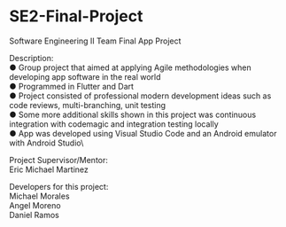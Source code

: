 # SE2-Final-Project
Software Engineering II Team Final App Project

Description:\
● Group project that aimed at applying Agile methodologies when developing app software in the real world\
● Programmed in Flutter and Dart\
● Project consisted of professional modern development ideas such as code reviews, multi-branching, unit testing\
● Some more additional skills shown in this project was continuous integration with codemagic and integration testing
locally\
● App was developed using Visual Studio Code and an Android emulator with Android Studio\

Project Supervisor/Mentor:\
Eric Michael Martinez

Developers for this project:\
Michael Morales\
Angel Moreno\
Daniel Ramos
